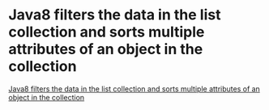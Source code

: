 # Java8 filters the data in the list collection and sorts multiple attributes of an object in the collection
[Java8 filters the data in the list collection and sorts multiple attributes of an object in the collection](https://aiwithcloud.com/2022/09/16/java8_filters_the_data_in_the_list_collection_and_sorts_multiple_attributes_of_an_object_in_the_collection/)
